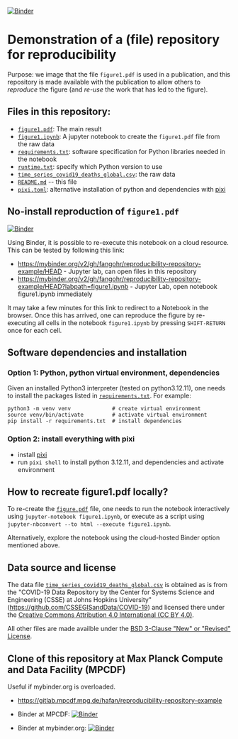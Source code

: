 [![Binder](https://mybinder.org/badge_logo.svg)](https://mybinder.org/v2/gh/fangohr/reproducibility-repository-example/HEAD?labpath=figure1.ipynb)

# Demonstration of a (file) repository for reproducibility

Purpose: we image that the file `figure1.pdf` is used in a publication, and this repository is made available
with the publication to allow others to *reproduce* the figure (and *re-use* the work that has led to the figure).

## Files in this repository:

- [`figure1.pdf`](figure1.pdf): The main result
- [`figure1.ipynb`](figure1.ipynb): A jupyter notebook to create the `figure1.pdf` file from the raw data
- [`requirements.txt`](requirements.txt): software specification for Python libraries needed in the notebook
- [`runtime.txt`](runtime.txt): specify which Python version to use
- [`time_series_covid19_deaths_global.csv`](time_series_covid19_deaths_global.csv): the raw data
- [`README.md`](README.md) -- this file
- [`pixi.toml`](pixi.toml): alternative installation of python and dependencies with [pixi](https://pixi.sh)

## No-install reproduction of `figure1.pdf`

[![Binder](https://mybinder.org/badge_logo.svg)](https://mybinder.org/v2/gh/fangohr/reproducibility-repository-example/HEAD?labpath=figure1.ipynb)


Using Binder, it is possible to re-execute this notebook on a cloud resource. This can be tested by following this link:

- https://mybinder.org/v2/gh/fangohr/reproducibility-repository-example/HEAD - Jupyter lab, can open files in this repository
- https://mybinder.org/v2/gh/fangohr/reproducibility-repository-example/HEAD?labpath=figure1.ipynb - Jupyter Lab, open notebook figure1.ipynb immediately

It may take a few minutes for this link to redirect to a Notebook in the browser. Once this has arrived, one can reproduce
the figure by re-executing all cells in the notebook `figure1.ipynb` by pressing `SHIFT-RETURN` once for each cell.

## Software dependencies and installation

### Option 1: Python, python virtual environment, dependencies

Given an installed Python3 interpreter (tested on python3.12.11), one needs to install the
packages listed in [`requirements.txt`](requirements.txt). For example:

```console
python3 -m venv venv             # create virtual environment
source venv/bin/activate         # activate virtual environment
pip install -r requirements.txt  # install dependencies
```

### Option 2: install everything with pixi

- install [pixi](https://pixi.sh)
- run `pixi shell` to install python 3.12.11, and dependencies and activate environment

## How to recreate figure1.pdf locally?

To re-create the [`figure.pdf`](figure1.pdf) file, one needs to run the notebook interactively 
using `jupyter-notebook figure1.ipynb`, or execute as a script using 
`jupyter-nbconvert --to html --execute figure1.ipynb`.

Alternatively, explore the notebook using the cloud-hosted Binder option mentioned above.  

## Data source and license

The data file [`time_series_covid19_deaths_global.csv`](time_series_covid19_deaths_global.csv) is obtained as is from 
the "COVID-19 Data Repository by the Center for Systems Science and Engineering (CSSE) at Johns Hopkins University" (https://github.com/CSSEGISandData/COVID-19) and licensed there under the [Creative Commons Attribution 4.0 International (CC BY 4.0)](https://creativecommons.org/licenses/by/4.0/).

All other files are made availble under the [BSD 3-Clause "New" or "Revised" License](LICENSE).

## Clone of this repository at Max Planck Compute and Data Facility (MPCDF)

Useful if mybinder.org is overloaded.

- https://gitlab.mpcdf.mpg.de/hafan/reproducibility-repository-example

- Binder at MPCDF: [![Binder](https://mybinder.org/badge_logo.svg)](https://notebooks.mpcdf.mpg.de/binder/v2/git/https%3A%2F%2Fgitlab.mpcdf.mpg.de%2Fhafan%2Freproducibility-repository-example/HEAD)

- Binder at mybinder.org: [![Binder](https://mybinder.org/badge_logo.svg)](https://mybinder.org/v2/gh/fangohr/reproducibility-repository-example/HEAD)

